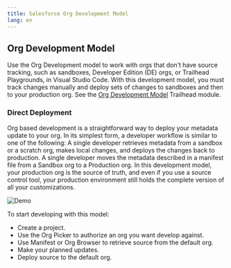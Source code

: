 ```yaml
---
title: Salesforce Org Development Model
lang: en
---
```


## Org Development Model

Use the Org Development model to work with orgs that don’t have source tracking, such as sandboxes, Developer Edition (DE) orgs, or Trailhead Playgrounds, in Visual Studio Code. With this development model, you must track changes manually and deploy sets of changes to sandboxes and then to your production org. See the [Org Development Model](https://trailhead.salesforce.com/content/learn/modules/org-development-model) Trailhead module.

### Direct Deployment

Org based development is a straightforward way to deploy your metadata update to your org. In its simplest form, a developer workflow is similar to one of the following:
A single developer retrieves metadata from a sandbox or a scratch org, makes local changes, and deploys the changes back to production.
A single developer moves the metadata described in a manifest file from a Sandbox org to a Production org.
In this development model, your production org is the source of truth, and even if you use a source control tool, your production environment still holds the complete version of all your customizations.

![Demo](./images/changeset-demo.gif)

To start developing with this model:

- Create a project.
- Use the Org Picker to authorize an org you want develop against.
- Use Manifest or Org Browser to retrieve source from the default org.
- Make your planned updates.
- Deploy source to the default org.



